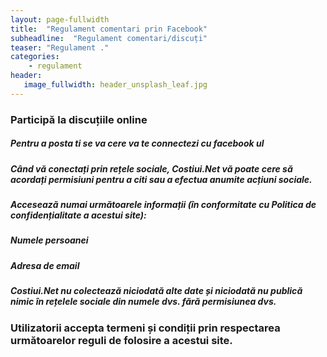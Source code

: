 ```yaml
---
layout: page-fullwidth
title:  "Regulament comentari prin Facebook"
subheadline:  "Regulament comentari/discuți"
teaser: "Regulament ."
categories:
    - regulament
header:
   image_fullwidth: header_unsplash_leaf.jpg
---
```

<!--more-->

### Participă la discuțiile online
##### Pentru a posta ti se va cere va te connectezi cu facebook ul 
##### Când vă conectați prin rețele sociale, Costiui.Net vă poate cere să acordați permisiuni pentru a citi sau a efectua anumite acțiuni sociale.
##### Accesează numai următoarele informații (în conformitate cu Politica de confidențialitate a acestui site):
##### Numele persoanei
##### Adresa de email
##### Costiui.Net nu colectează niciodată alte date și niciodată nu publică nimic în rețelele sociale din numele dvs. fără permisiunea dvs.

### Utilizatorii accepta termeni și condiții prin respectarea următoarelor reguli de folosire a acestui site.

